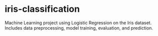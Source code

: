 # iris-classification
Machine Learning project using Logistic Regression on the Iris dataset. Includes data preprocessing, model training, evaluation, and prediction.
